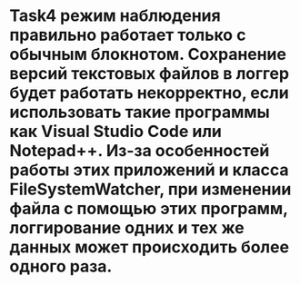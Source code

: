 # Task4 режим наблюдения правильно работает только с обычным блокнотом. Сохранение версий текстовых файлов в логгер будет работать некорректно, если использовать такие программы как Visual Studio Code или Notepad++. Из-за особенностей работы этих приложений и класса FileSystemWatcher, при изменении файла с помощью этих программ, логгирование одних и тех же данных может происходить более одного раза.